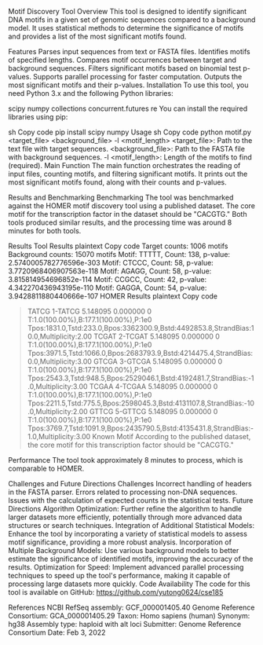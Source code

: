 Motif Discovery Tool
Overview
This tool is designed to identify significant DNA motifs in a given set of genomic sequences compared to a background model. It uses statistical methods to determine the significance of motifs and provides a list of the most significant motifs found.

Features
Parses input sequences from text or FASTA files.
Identifies motifs of specified lengths.
Compares motif occurrences between target and background sequences.
Filters significant motifs based on binomial test p-values.
Supports parallel processing for faster computation.
Outputs the most significant motifs and their p-values.
Installation
To use this tool, you need Python 3.x and the following Python libraries:

scipy
numpy
collections
concurrent.futures
re
You can install the required libraries using pip:

sh
Copy code
pip install scipy numpy
Usage
sh
Copy code
python motif.py <target_file> <background_file> -l <motif_length>
<target_file>: Path to the text file with target sequences.
<background_file>: Path to the FASTA file with background sequences.
-l <motif_length>: Length of the motifs to find (required).
Main Function
The main function orchestrates the reading of input files, counting motifs, and filtering significant motifs. It prints out the most significant motifs found, along with their counts and p-values.

Results and Benchmarking
Benchmarking
The tool was benchmarked against the HOMER motif discovery tool using a published dataset. The core motif for the transcription factor in the dataset should be "CACGTG." Both tools produced similar results, and the processing time was around 8 minutes for both tools.

Results
Tool Results
plaintext
Copy code
Target counts: 1006 motifs
Background counts: 15070 motifs
Motif: TTTTT, Count: 138, p-value: 2.5740005782776596e-303
Motif: CTCCC, Count: 58, p-value: 3.7720968406907563e-118
Motif: AGAGG, Count: 58, p-value: 3.815814954696852e-114
Motif: CCGCC, Count: 42, p-value: 4.342270436943195e-110
Motif: GAGGA, Count: 54, p-value: 3.9428811880440666e-107
HOMER Results
plaintext
Copy code
>TATCG	1-TATCG	5.148095	0.000000	0	T:1.0(100.00%),B:177.1(100.00%),P:1e0	Tpos:1831.0,Tstd:233.0,Bpos:3362300.9,Bstd:4492853.8,StrandBias:10.0,Multiplicity:2.00
>TCGAT	2-TCGAT	5.148095	0.000000	0	T:1.0(100.00%),B:177.1(100.00%),P:1e0	Tpos:3971.5,Tstd:1066.0,Bpos:2683793.9,Bstd:4214475.4,StrandBias:0.0,Multiplicity:3.00
>GTCGA	3-GTCGA	5.148095	0.000000	0	T:1.0(100.00%),B:177.1(100.00%),P:1e0	Tpos:2543.3,Tstd:948.5,Bpos:2529046.1,Bstd:4192481.7,StrandBias:-1.0,Multiplicity:3.00
>TCGAA	4-TCGAA	5.148095	0.000000	0	T:1.0(100.00%),B:177.1(100.00%),P:1e0	Tpos:2211.5,Tstd:775.5,Bpos:2598045.3,Bstd:4131107.8,StrandBias:-10.0,Multiplicity:2.00
>GTTCG	5-GTTCG	5.148095	0.000000	0	T:1.0(100.00%),B:177.1(100.00%),P:1e0	Tpos:3769.7,Tstd:1091.9,Bpos:2435790.5,Bstd:4135431.8,StrandBias:-1.0,Multiplicity:3.00
Known Motif
According to the published dataset, the core motif for this transcription factor should be "CACGTG."

Performance
The tool took approximately 8 minutes to process, which is comparable to HOMER.

Challenges and Future Directions
Challenges
Incorrect handling of headers in the FASTA parser.
Errors related to processing non-DNA sequences.
Issues with the calculation of expected counts in the statistical tests.
Future Directions
Algorithm Optimization: Further refine the algorithm to handle larger datasets more efficiently, potentially through more advanced data structures or search techniques.
Integration of Additional Statistical Models: Enhance the tool by incorporating a variety of statistical models to assess motif significance, providing a more robust analysis.
Incorporation of Multiple Background Models: Use various background models to better estimate the significance of identified motifs, improving the accuracy of the results.
Optimization for Speed: Implement advanced parallel processing techniques to speed up the tool's performance, making it capable of processing large datasets more quickly.
Code Availability
The code for this tool is available on GitHub: https://github.com/yutong0624/cse185

References
NCBI RefSeq assembly: GCF_000001405.40
Genome Reference Consortium: GCA_000001405.29
Taxon: Homo sapiens (human)
Synonym: hg38
Assembly type: haploid with alt loci
Submitter: Genome Reference Consortium
Date: Feb 3, 2022

